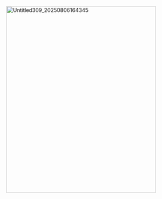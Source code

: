 <img width="400" height="500" alt="Untitled309_20250806164345" src="https://github.com/user-attachments/assets/9cdf9ad2-bd67-4d37-80c4-28ddfaf2de9d" />
